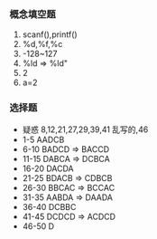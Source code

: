 ### 概念填空题

1. scanf(),printf()
2. %d,%f,%c
3. -128~127
4. %ld => %ld"
5. 2
6. a=2

### 选择题

- 疑惑 8,12,21,27,29,39,41 乱写的,46
- 1-5 AADCB
- 6-10 BADCD => BACCD
- 11-15 DABCA => DCBCA
- 16-20 DACDA
- 21-25 BDACB => CDBCB
- 26-30 BBCAC => BCCAC
- 31-35 AABDA => DAADA
- 36-40 DCBBC
- 41-45 DCDCD => ACDCD
- 46-50 D
